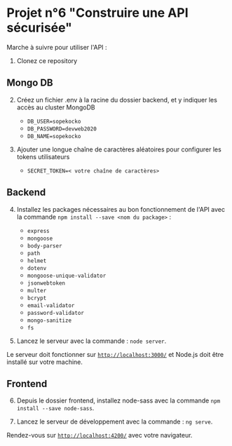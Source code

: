 # Projet n°6 "Construire une API sécurisée"

Marche à suivre pour utiliser l'API :

1. Clonez ce repository

## Mongo DB

2. Créez un fichier .env à la racine du dossier backend, et y indiquer les accès au cluster MongoDB
	* `DB_USER=sopekocko`
	* `DB_PASSWORD=devweb2020`
	* `DB_NAME=sopekocko`
	
3. Ajouter une longue chaîne de caractères aléatoires pour configurer les tokens utilisateurs
	* `SECRET_TOKEN=< votre chaîne de caractères>`

## Backend

4. Installez les packages nécessaires au bon fonctionnement de l'API avec la commande `npm install --save <nom du package>` :
	* `express`
	* `mongoose`
	* `body-parser`
	* `path`
	* `helmet`
	* `dotenv`
	* `mongoose-unique-validator`
	* `jsonwebtoken`
	* `multer`
	* `bcrypt`
	* `email-validator`
	* `password-validator`
	* `mongo-sanitize`
	* `fs`
	
5. Lancez le serveur avec la commande : `node server`.

Le serveur doit fonctionner sur [`http://localhost:3000/`](http://localhost:3000/) et Node.js doit être installé sur votre machine.

## Frontend

6. Depuis le dossier frontend, installez node-sass avec la commande `npm install --save node-sass`.

7. Lancez le serveur de développement avec la commande : `ng serve`.

Rendez-vous sur [`http://localhost:4200/`](http://localhost:4200/) avec votre navigateur.
